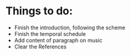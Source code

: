 # Things to do:
- Finish the introduction, following the scheme
- Finish the temporal schedule
- Add content of paragraph on music
- Clear the References